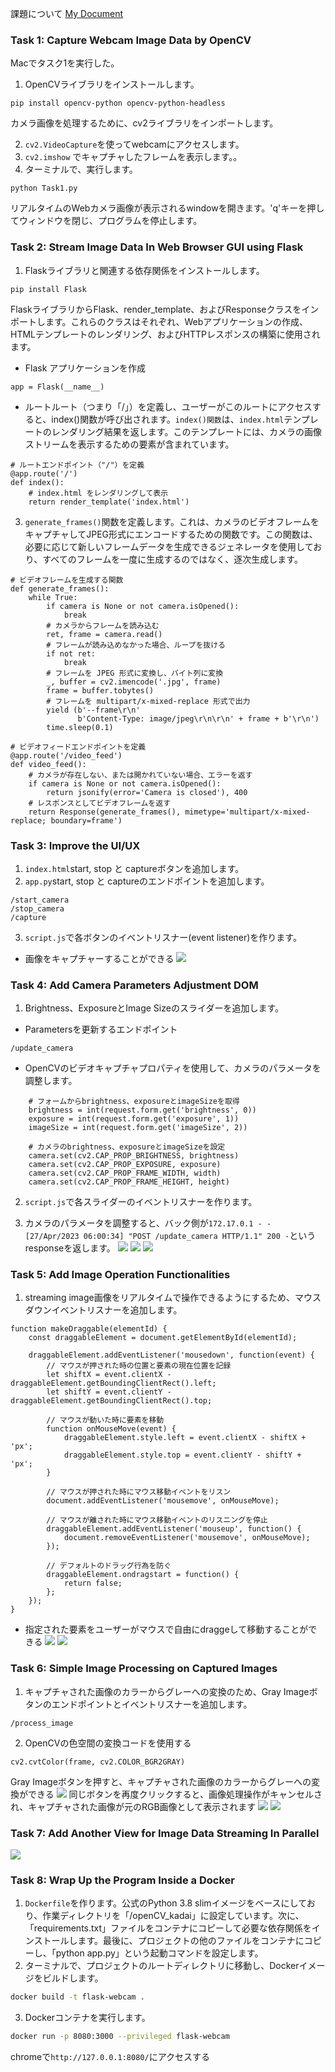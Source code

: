 課題について
[My Document](files/(Fullstack)_Realtime_Image_Streaming_using_Flask.pdf
)

### Task 1: Capture Webcam Image Data by OpenCV
Macでタスク1を実行した。
1. OpenCVライブラリをインストールします。
```
pip install opencv-python opencv-python-headless
```
カメラ画像を処理するために、cv2ライブラリをインポートします。

2. `cv2.VideoCapture`を使ってwebcamにアクセスします。
3. `cv2.imshow` でキャプチャしたフレームを表示します。。
4. ターミナルで、実行します。
```
python Task1.py
```
リアルタイムのWebカメラ画像が表示されるwindowを開きます。'q'キーを押してウィンドウを閉じ、プログラムを停止します。

### Task 2: Stream Image Data In Web Browser GUI using Flask
1. Flaskライブラリと関連する依存関係をインストールします。
```
pip install Flask
```
FlaskライブラリからFlask、render_template、およびResponseクラスをインポートします。これらのクラスはそれぞれ、Webアプリケーションの作成、HTMLテンプレートのレンダリング、およびHTTPレスポンスの構築に使用されます。


* Flask アプリケーションを作成
```
app = Flask(__name__)

```

* ルートルート（つまり「/」）を定義し、ユーザーがこのルートにアクセスすると、index()関数が呼び出されます。`index()関数`は、`index.html`テンプレートのレンダリング結果を返します。このテンプレートには、カメラの画像ストリームを表示するための<img>要素が含まれています。
```
# ルートエンドポイント（"/"）を定義
@app.route('/')
def index():
    # index.html をレンダリングして表示
    return render_template('index.html')
```

3. `generate_frames()`関数を定義します。これは、カメラのビデオフレームをキャプチャしてJPEG形式にエンコードするための関数です。この関数は、必要に応じて新しいフレームデータを生成できるジェネレータを使用しており、すべてのフレームを一度に生成するのではなく、逐次生成します。
```
# ビデオフレームを生成する関数
def generate_frames():
    while True:
        if camera is None or not camera.isOpened():
            break
        # カメラからフレームを読み込む
        ret, frame = camera.read()
        # フレームが読み込めなかった場合、ループを抜ける
        if not ret:
            break
        # フレームを JPEG 形式に変換し、バイト列に変換
        _, buffer = cv2.imencode('.jpg', frame)
        frame = buffer.tobytes()
        # フレームを multipart/x-mixed-replace 形式で出力
        yield (b'--frame\r\n'
               b'Content-Type: image/jpeg\r\n\r\n' + frame + b'\r\n')
        time.sleep(0.1)

# ビデオフィードエンドポイントを定義
@app.route('/video_feed')
def video_feed():
    # カメラが存在しない、または開かれていない場合、エラーを返す
    if camera is None or not camera.isOpened():
        return jsonify(error='Camera is closed'), 400
    # レスポンスとしてビデオフレームを返す
    return Response(generate_frames(), mimetype='multipart/x-mixed-replace; boundary=frame')
```

### Task 3: Improve the UI/UX
1. `index.html`start, stop と captureボタンを追加します。
2. `app.py`start, stop と captureのエンドポイントを追加します。

```
/start_camera
/stop_camera
/capture
```
3. `script.js`で各ボタンのイベントリスナー(event listener)を作ります。

* 画像をキャプチャーすることができる
![](files/image1.png)

### Task 4: Add Camera Parameters Adjustment DOM
1. Brightness、ExposureとImage Sizeのスライダーを追加します。
* Parametersを更新するエンドポイント
```
/update_camera
```
* OpenCVのビデオキャプチャプロパティを使用して、カメラのパラメータを調整します。
```
    # フォームからbrightness、exposureとimageSizeを取得
    brightness = int(request.form.get('brightness', 0))
    exposure = int(request.form.get('exposure', 1))
    imageSize = int(request.form.get('imageSize', 2))

    # カメラのbrightness、exposureとimageSizeを設定
    camera.set(cv2.CAP_PROP_BRIGHTNESS, brightness)
    camera.set(cv2.CAP_PROP_EXPOSURE, exposure)
    camera.set(cv2.CAP_PROP_FRAME_WIDTH, width)
    camera.set(cv2.CAP_PROP_FRAME_HEIGHT, height)
```
2. `script.js`で各スライダーのイベントリスナーを作ります。

3. カメラのパラメータを調整すると、バック側が`172.17.0.1 - - [27/Apr/2023 06:00:34] "POST /update_camera HTTP/1.1" 200 -`というresponseを返します。
![](files/brightness.png)
![](files/size.png)
![](files/log1.png)

### Task 5: Add Image Operation Functionalities
1. streaming image画像をリアルタイムで操作できるようにするため、マウスダウンイベントリスナーを追加します。
```
function makeDraggable(elementId) {
    const draggableElement = document.getElementById(elementId);

    draggableElement.addEventListener('mousedown', function(event) {
        // マウスが押された時の位置と要素の現在位置を記録
        let shiftX = event.clientX - draggableElement.getBoundingClientRect().left;
        let shiftY = event.clientY - draggableElement.getBoundingClientRect().top;

        // マウスが動いた時に要素を移動
        function onMouseMove(event) {
            draggableElement.style.left = event.clientX - shiftX + 'px';
            draggableElement.style.top = event.clientY - shiftY + 'px';
        }

        // マウスが押された時にマウス移動イベントをリスン
        document.addEventListener('mousemove', onMouseMove);

        // マウスが離された時にマウス移動イベントのリスニングを停止
        draggableElement.addEventListener('mouseup', function() {
            document.removeEventListener('mousemove', onMouseMove);
        });

        // デフォルトのドラッグ行為を防ぐ
        draggableElement.ondragstart = function() {
            return false;
        };
    });
}
```
* 指定された要素をユーザーがマウスで自由にdraggeして移動することができる
![](files/draggable1.png)
![](files/draggable2.png)

### Task 6: Simple Image Processing on Captured Images
1. キャプチャされた画像のカラーからグレーへの変換のため、Gray Imageボタンのエンドポイントとイベントリスナーを追加します。
```
/process_image
```
2. OpenCVの色空間の変換コードを使用する
```
cv2.cvtColor(frame, cv2.COLOR_BGR2GRAY)
```

Gray Imageボタンを押すと、キャプチャされた画像のカラーからグレーへの変換ができる
![](files/gray1.png)
同じボタンを再度クリックすると、画像処理操作がキャンセルされ、キャプチャされた画像が元のRGB画像として表示されます
![](files/gray2.png)
![](files/log2.png)


### Task 7: Add Another View for Image Data Streaming In Parallel

![](files/twocamera.png)


### Task 8: Wrap Up the Program Inside a Docker
1. `Dockerfile`を作ります。公式のPython 3.8 slimイメージをベースにしており、作業ディレクトリを「/openCV_kadai」に設定しています。次に、「requirements.txt」ファイルをコンテナにコピーして必要な依存関係をインストールします。最後に、プロジェクトの他のファイルをコンテナにコピーし、「python app.py」という起動コマンドを設定します。
2. ターミナルで、プロジェクトのルートディレクトリに移動し、Dockerイメージをビルドします。
```bash
docker build -t flask-webcam .
```
3. Dockerコンテナを実行します。
```bash
docker run -p 8080:3000 --privileged flask-webcam
```
chromeで`http://127.0.0.1:8080/`にアクセスする
